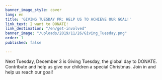 ```yaml
---
banner_image_style: cover
lang: en
title: 'GIVING TUESDAY PR: HELP US TO ACHIEVE OUR GOAL!'
link_text: I want to DONATE!
link_destination: "/en/get-involved"
banner_image: "/uploads/2019/11/26/Giving_Tuesday.png"
order: 1
published: false

---
```

Next Tuesday, December 3 is Giving Tuesday, the global day to DONATE. Contribute and help us give our children a special Christmas. Join in and help us reach our goal!